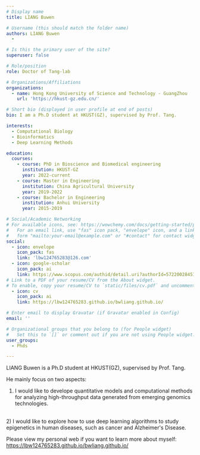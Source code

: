 ```yaml
---
# Display name
title: LIANG Buwen

# Username (this should match the folder name)
authors: LIANG Buwen
  - 

# Is this the primary user of the site?
superuser: false

# Role/position
role: Doctor of Tang-lab

# Organizations/Affiliations
organizations:
  - name: Hong Kong University of Science and Technology - GuangZhou
    url: 'https://hkust-gz.edu.cn/'

# Short bio (displayed in user profile at end of posts)
bio: I am a Ph.D student at HKUST(GZ), supervised by Prof. Tang.

interests:
  - Computational Biology 
  - Bioinformatics
  - Deep Learning Methods

education:
  courses:
    - course: PhD in Bioscience and Biomedical engineering
      institution: HKUST-GZ
      year: 2022-current
    - course: Master in Engineering
      institution: China Agricultural University
      year: 2019-2022
    - course: Bachelor in Engineering
      institution: Anhui University
      year: 2015-2019

# Social/Academic Networking
# For available icons, see: https://wowchemy.com/docs/getting-started/page-builder/#icons
#   For an email link, use "fas" icon pack, "envelope" icon, and a link in the
#   form "mailto:your-email@example.com" or "#contact" for contact widget.
social:
  - icon: envelope
    icon_pack: fas
    link: 'lbw124765283@126.com'
  - icon: google-scholar
    icon_pack: ai
    link: https://www.scopus.com/authid/detail.uri?authorId=57220028451
# Link to a PDF of your resume/CV from the About widget.
# To enable, copy your resume/CV to `static/files/cv.pdf` and uncomment the lines below.
  - icon: cv
    icon_pack: ai
    link: https://lbw124765283.github.io/bwliang.github.io/

# Enter email to display Gravatar (if Gravatar enabled in Config)
email: ''

# Organizational groups that you belong to (for People widget)
#   Set this to `[]` or comment out if you are not using People widget.
user_groups:
  - Phds

---
```

LIANG Buwen is a Ph.D student at HKUST(GZ), supervised by Prof. Tang.

He mainly focus on two aspects:

1) I would like to develope quantitative models and computational methods for analyzing high-throughput data generated from emerging genomics technologies.
<br>
2) I would like to explore how to use deep learning algorithms to study epigenetics in human diseases, such as cancer and Alzheimer's Disease.

Please view my personal web if you want to learn more about myself: https://lbw124765283.github.io/bwliang.github.io/

